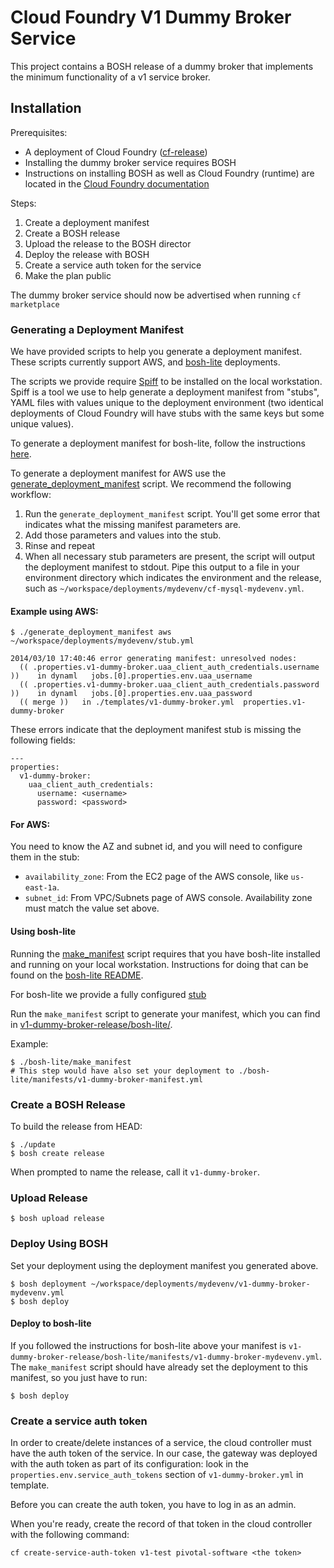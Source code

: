 # Cloud Foundry V1 Dummy Broker Service

This project contains a BOSH release of a dummy broker that implements the minimum functionality of a v1 service broker.

## Installation

Prerequisites:

- A deployment of Cloud Foundry ([cf-release](https://github.com/cloudfoundry/cf-release))
- Installing the dummy broker service requires BOSH
- Instructions on installing BOSH as well as Cloud Foundry (runtime) are located in the [Cloud Foundry documentation](http://docs.cloudfoundry.org)

Steps:

1. Create a deployment manifest
1. Create a BOSH release
1. Upload the release to the BOSH director
1. Deploy the release with BOSH
1. Create a service auth token for the service
1. Make the plan public

The dummy broker service should now be advertised when running `cf marketplace`

### Generating a Deployment Manifest

We have provided scripts to help you generate a deployment manifest.  These scripts currently support AWS, and [bosh-lite](https://github.com/cloudfoundry/bosh-lite) deployments.

The scripts we provide require [Spiff](https://github.com/cloudfoundry-incubator/spiff) to be installed on the local workstation.  Spiff is a tool we use to help generate a deployment manifest from "stubs", YAML files with values unique to the deployment environment (two identical deployments of Cloud Foundry will have stubs with the same keys but some unique values).

To generate a deployment manifest for bosh-lite, follow the instructions [here](#using-bosh-lite).

To generate a deployment manifest for AWS use the [generate_deployment_manifest](generate_deployment_manifest) script.  We recommend the following workflow:

1. Run the `generate_deployment_manifest` script. You'll get some error that indicates what the missing manifest parameters are.
1. Add those parameters and values into the stub.
1. Rinse and repeat
1. When all necessary stub parameters are present, the script will output the deployment manifest to stdout. Pipe this output to a file in your environment directory which indicates the environment and the release, such as `~/workspace/deployments/mydevenv/cf-mysql-mydevenv.yml`.

#### Example using AWS:
    $ ./generate_deployment_manifest aws ~/workspace/deployments/mydevenv/stub.yml

    2014/03/10 17:40:46 error generating manifest: unresolved nodes:
      (( .properties.v1-dummy-broker.uaa_client_auth_credentials.username ))	in dynaml	jobs.[0].properties.env.uaa_username
      (( .properties.v1-dummy-broker.uaa_client_auth_credentials.password ))	in dynaml	jobs.[0].properties.env.uaa_password
      (( merge ))	in ./templates/v1-dummy-broker.yml	properties.v1-dummy-broker

These errors indicate that the deployment manifest stub is missing the following fields:

    ---
    properties:
      v1-dummy-broker:
        uaa_client_auth_credentials:
          username: <username>
          password: <password>

#### For AWS:

You need to know the AZ and subnet id, and you will need to configure them in the stub:

- `availability_zone`: From the EC2 page of the AWS console, like `us-east-1a`.
- `subnet_id`:  From VPC/Subnets page of AWS console.  Availability zone must match the value set above.

#### Using bosh-lite

Running the [make_manifest](bosh-lite/make_manifest) script requires that you have bosh-lite installed and running on your local workstation.  Instructions for doing that can be found on the [bosh-lite README](https://github.com/cloudfoundry/bosh-lite).

For bosh-lite we provide a fully configured [stub](bosh-lite/v1-dummy-broker-stub.yml)

Run the `make_manifest` script to generate your manifest, which you can find in [v1-dummy-broker-release/bosh-lite/](bosh-lite/).

Example:
```
$ ./bosh-lite/make_manifest
# This step would have also set your deployment to ./bosh-lite/manifests/v1-dummy-broker-manifest.yml
```

### Create a BOSH Release

To build the release from HEAD:

    $ ./update
    $ bosh create release

When prompted to name the release, call it `v1-dummy-broker`.

### Upload Release

    $ bosh upload release

### Deploy Using BOSH

Set your deployment using the deployment manifest you generated above.

    $ bosh deployment ~/workspace/deployments/mydevenv/v1-dummy-broker-mydevenv.yml
    $ bosh deploy
    
#### Deploy to bosh-lite

If you followed the instructions for bosh-lite above your manifest is `v1-dummy-broker-release/bosh-lite/manifests/v1-dummy-broker-mydevenv.yml`. The `make_manifest` script should have already set the deployment to this manifest, so you just have to run:

    $ bosh deploy

### Create a service auth token
In order to create/delete instances of a service, the cloud controller must have the auth token of the service. In our case,
the gateway was deployed with the auth token as part of its configuration: look in the `properties.env.service_auth_tokens` section
of `v1-dummy-broker.yml` in template.

Before you can create the auth token, you have to log in as an admin.

When you're ready, create the record of that token in the cloud controller with the following command:

    cf create-service-auth-token v1-test pivotal-software <the token>
